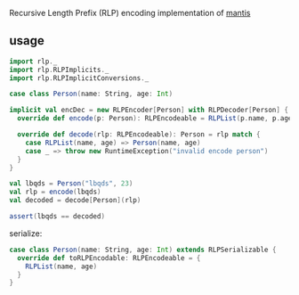 Recursive Length Prefix (RLP) encoding implementation of [mantis](https://github.com/input-output-hk/mantis)

## usage

```scala
import rlp._
import rlp.RLPImplicits._
import rlp.RLPImplicitConversions._

case class Person(name: String, age: Int)

implicit val encDec = new RLPEncoder[Person] with RLPDecoder[Person] {
  override def encode(p: Person): RLPEncodeable = RLPList(p.name, p.age)

  override def decode(rlp: RLPEncodeable): Person = rlp match {
    case RLPList(name, age) => Person(name, age)
    case _ => throw new RuntimeException("invalid encode person")
  }
}

val lbqds = Person("lbqds", 23)
val rlp = encode(lbqds)
val decoded = decode[Person](rlp)

assert(lbqds == decoded)
```

serialize:

```scala
case class Person(name: String, age: Int) extends RLPSerializable {
  override def toRLPEncodable: RLPEncodeable = {
    RLPList(name, age)
  }
}
```

